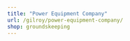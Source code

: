 ```yaml
---
title: "Power Equipment Company"
url: /gilroy/power-equipment-company/
shop: groundskeeping
---
```

